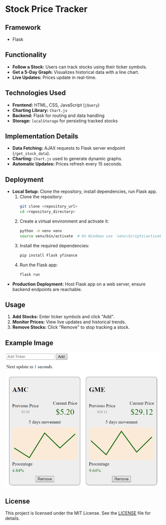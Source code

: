 # Stock Price Tracker

## Framework
- Flask

## Functionality
- **Follow a Stock:** Users can track stocks using their ticker symbols.
- **Get a 5-Day Graph:** Visualizes historical data with a line chart.
- **Live Updates:** Prices update in real-time.

## Technologies Used
- **Frontend:** HTML, CSS, JavaScript (`jQuery`)
- **Charting Library:** `Chart.js`
- **Backend:** Flask for routing and data handling
- **Storage:** `localStorage` for persisting tracked stocks

## Implementation Details
- **Data Fetching:** AJAX requests to Flask server endpoint (`/get_stock_data`).
- **Charting:** `Chart.js` used to generate dynamic graphs.
- **Automatic Updates:** Prices refresh every 15 seconds.

## Deployment
- **Local Setup:** Clone the repository, install dependencies, run Flask app.
  1. Clone the repository:
      ```bash
      git clone <repository_url>
      cd <repository_directory>
      ```
  2. Create a virtual environment and activate it:
      ```bash
      python -m venv venv
      source venv/bin/activate  # On Windows use `venv\Scripts\activate`
      ```
  3. Install the required dependencies:
      ```bash
      pip install Flask yfinance
      ```
  4. Run the Flask app:
      ```bash
      flask run
      ```
- **Production Deployment:** Host Flask app on a web server, ensure backend endpoints are reachable.

## Usage
1. **Add Stocks:** Enter ticker symbols and click "Add".
2. **Monitor Prices:** View live updates and historical trends.
3. **Remove Stocks:** Click "Remove" to stop tracking a stock.

## Example Image
![Example Image](github_images/image.png)

## License
This project is licensed under the MIT License. See the [LICENSE](./LICENSE) file for details.
